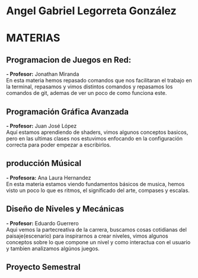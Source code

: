 # Angel Gabriel Legorreta González


# MATERIAS

## **Programacion de Juegos en Red:**
**- Profesor:** Jonathan Miranda\
En esta materia hemos repasado comandos que nos facilitaran el trabajo en la terminal, repasamos y vimos distintos comandos y repasamos los comandos de git, ademas de ver un poco de como funciona este.
## **Programación Gráfica Avanzada**
**- Profesor:** Juan José López\
Aquí estamos aprendiendo de shaders, vimos algunos conceptos basicos, pero en las ultimas clases nos estuvimos enfocando en la configuración correcta para poder empezar a escribirlos.

## **producción Músical**
**- Profesora:** Ana Laura Hernandez\
En esta materia estamos viendo fundamentos básicos de musica, hemos visto un poco lo que es ritmos, el significado del arte, compases y escalas.

## **Diseño de Niveles y Mecánicas**
**- Profesor:** Eduardo Guerrero\
Aqui vemos la partecreativa de la carrera, buscamos cosas cotidianas del paisaje(escenario) para inspirarnos a crear niveles, vimos algunos conceptos sobre lo que compone un nivel y como interactua con el usuario y tambien analizamos algúnos juegos.

## **Proyecto Semestral**

